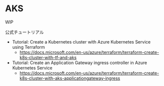 # AKS

WIP

公式チュートリアル

+ Tutorial: Create a Kubernetes cluster with Azure Kubernetes Service using Terraform
  + https://docs.microsoft.com/en-us/azure/terraform/terraform-create-k8s-cluster-with-tf-and-aks
+ Tutorial: Create an Application Gateway ingress controller in Azure Kubernetes Service
  + https://docs.microsoft.com/en-us/azure/terraform/terraform-create-k8s-cluster-with-aks-applicationgateway-ingress
